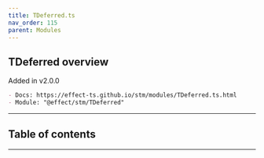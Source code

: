 ```yaml
---
title: TDeferred.ts
nav_order: 115
parent: Modules
---
```


## TDeferred overview

Added in v2.0.0

```md
- Docs: https://effect-ts.github.io/stm/modules/TDeferred.ts.html
- Module: "@effect/stm/TDeferred"
```

---

<h2 class="text-delta">Table of contents</h2>

---
